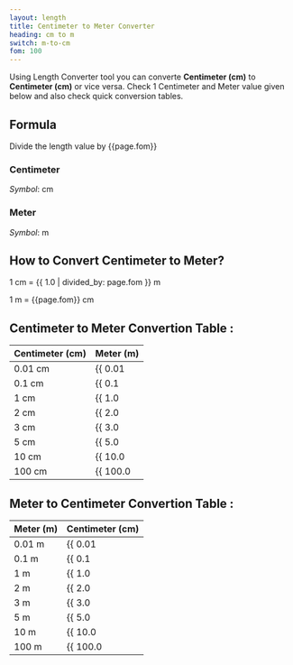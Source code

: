 ```yaml
---
layout: length
title: Centimeter to Meter Converter
heading: cm to m
switch: m-to-cm
fom: 100
---
```


Using Length Converter tool you can converte **Centimeter (cm)** to **Centimeter (cm)** or vice versa. Check 1 Centimeter and Meter value given below and also check quick conversion tables.

## Formula
Divide the length value by {{page.fom}}

### Centimeter
*Symbol*: cm

### Meter
*Symbol*: m

## How to Convert Centimeter to Meter?
1 cm = {{ 1.0 | divided_by: page.fom }} m

1 m = {{page.fom}} cm

## Centimeter to Meter Convertion Table :

| Centimeter (cm) | Meter (m) |
| ---- | ---- |
| 0.01 cm | {{ 0.01 | divided_by: page.fom | round: 12 }} m |
| 0.1 cm | {{ 0.1 | divided_by: page.fom | round: 12 }} m |
| 1 cm | {{ 1.0 | divided_by: page.fom | round: 12 }} m |
| 2 cm | {{ 2.0 | divided_by: page.fom | round: 12 }} m |
| 3 cm | {{ 3.0 | divided_by: page.fom | round: 12 }} m |
| 5 cm | {{ 5.0 | divided_by: page.fom | round: 12 }} m |
| 10 cm | {{ 10.0 | divided_by: page.fom | round: 12 }} m |
| 100 cm | {{ 100.0 | divided_by: page.fom | round: 12 }} m |

## Meter to Centimeter Convertion Table :

| Meter (m) | Centimeter (cm) |
| ---- | ---- |
| 0.01 m | {{ 0.01 | times: page.fom | round: 12 }} cm |
| 0.1 m | {{ 0.1 | times: page.fom | round: 12 }} cm |
| 1 m | {{ 1.0 | times: page.fom | round: 12 }} cm |
| 2 m | {{ 2.0 | times: page.fom | round: 12 }} cm |
| 3 m | {{ 3.0 | times: page.fom | round: 12 }} cm |
| 5 m | {{ 5.0 | times: page.fom | round: 12 }} cm |
| 10 m | {{ 10.0 | times: page.fom | round: 12 }} cm |
| 100 m | {{ 100.0 | times: page.fom | round: 12 }} cm |

<script>
selectInput[3].selected = true
selectOutput[7].selected = true
</script>
